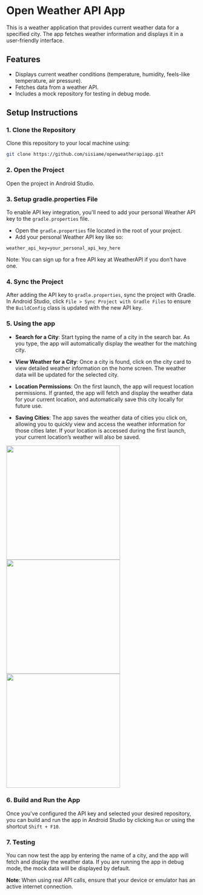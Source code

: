 # Open Weather API App

This is a weather application that provides current weather data for a specified city. The app fetches weather information and displays it in a user-friendly interface.

## Features
- Displays current weather conditions (temperature, humidity, feels-like temperature, air pressure).
- Fetches data from a weather API.
- Includes a mock repository for testing in debug mode.

## Setup Instructions

### 1. Clone the Repository
Clone this repository to your local machine using:

```bash
git clone https://github.com/sisiame/openweatherapiapp.git
```

### 2. Open the Project
Open the project in Android Studio.

### 3. Setup gradle.properties File
To enable API key integration, you'll need to add your personal Weather API key to the `gradle.properties` file.

- Open the `gradle.properties` file located in the root of your project.
- Add your personal Weather API key like so:

```properties
weather_api_key=your_personal_api_key_here
```
Note: You can sign up for a free API key at WeatherAPI if you don’t have one.

### 4. Sync the Project
After adding the API key to `gradle.properties`, sync the project with Gradle. In Android Studio, click `File > Sync Project with Gradle Files` to ensure the `BuildConfig` class is updated with the new API key.

### 5. Using the app

- **Search for a City**: Start typing the name of a city in the search bar. As you type, the app will automatically display the weather for the matching city.

- **View Weather for a City**: Once a city is found, click on the city card to view detailed weather information on the home screen. The weather data will be updated for the selected city.

- **Location Permissions**: On the first launch, the app will request location permissions. If granted, the app will fetch and display the weather data for your current location, and automatically save this city locally for future use.

- **Saving Cities**: The app saves the weather data of cities you click on, allowing you to quickly view and access the weather information for those cities later. If your location is accessed during the first launch, your current location’s weather will also be saved.

<img src="https://drive.google.com/uc?export=view&id=1P1U8VFBjLAN-vnLzSMfEok3mdyavQsk0" width="300"> <img src="https://drive.google.com/uc?export=view&id=1P3lWoN9xujXPyU9WJopAoC5Zwg0uCW-y" width="300"> <img src="https://drive.google.com/uc?export=view&id=1P22dyzec8bHQTNzpT0g3MNpXg5S50dkC" width="300">

### 6. Build and Run the App
Once you've configured the API key and selected your desired repository, you can build and run the app in Android Studio by clicking `Run` or using the shortcut `Shift + F10`.

### 7. Testing
You can now test the app by entering the name of a city, and the app will fetch and display the weather data. If you are running the app in debug mode, the mock data will be displayed by default.

**Note**: When using real API calls, ensure that your device or emulator has an active internet connection.
